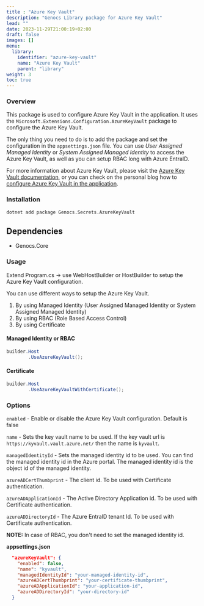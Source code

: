 ```yaml
---
title : "Azure Key Vault"
description: "Genocs Library package for Azure Key Vault"
lead: ""
date: 2023-11-29T21:00:19+02:00
draft: false
images: []
menu:
  library:
    identifier: "azure-key-vault"
    name: "Azure Key Vault"
    parent: "library"
weight: 3
toc: true
---
```



### Overview
This package is used to configure Azure Key Vault in the application. It uses the `Microsoft.Extensions.Configuration.AzureKeyVault` package to configure the Azure Key Vault.

The only thing you need to do is to add the package and set the configuration in the `appsettings.json` file. You can use *User Assigned Managed Identity* or *System Assigned Managed Identity* to access the Azure Key Vault, as well as you can setup RBAC long with Azure EntraID.

For more information about Azure Key Vault, please visit the [Azure Key Vault documentation](https://docs.microsoft.com/en-us/azure/key-vault/), or you can check on the personal blog how to [configure Azure Key Vault in the application](https://genocs.github.io/2022/03/19/azurekeyvault.html).


### Installation

``` bash
dotnet add package Genocs.Secrets.AzureKeyVault
```

## Dependencies

- Genocs.Core

### Usage

Extend Program.cs -> use WebHostBuilder or HostBuilder to setup the Azure Key Vault configuration.

You can use different ways to setup the Azure Key Vault.
1. By using Managed Identity (User Assigned Managed Identity or System Assigned Managed Identity)
2. By using RBAC (Role Based Access Control)
3. By using Certificate


#### Managed Identity or RBAC
``` cs
builder.Host
        .UseAzureKeyVault();
```

#### Certificate
``` cs
builder.Host
        .UseAzureKeyVaultWithCertificate();
```


### Options

`enabled` - Enable or disable the Azure Key Vault configuration. Default is false

`name` - Sets the key vault name to be used. If the key vault url is `https://kyvault.vault.azure.net/` then the name is `kyvault`.

`managedIdentityId` - Sets the managed identity id to be used. You can find the managed identity id in the Azure portal. The managed identity id is the object id of the managed identity.

`azureADCertThumbprint` - The client id. To be used with Certificate authentication.

`azureADApplicationId` - The Active Directory Application id. To be used with Certificate authentication.

`azureADDirectoryId` - The Azure EntraID tenant Id. To be used with Certificate authentication.


**NOTE:** In case of RBAC, you don't need to set the managed identity id.


**appsettings.json**

``` json
  "azureKeyVault": {
    "enabled": false,
    "name": "kyvault",
    "managedIdentityId": "your-managed-identity-id",
    "azureADCertThumbprint": "your-certificate-thumbprint",
    "azureADApplicationId": "your-application-id",
    "azureADDirectoryId": "your-directory-id"
  }
```